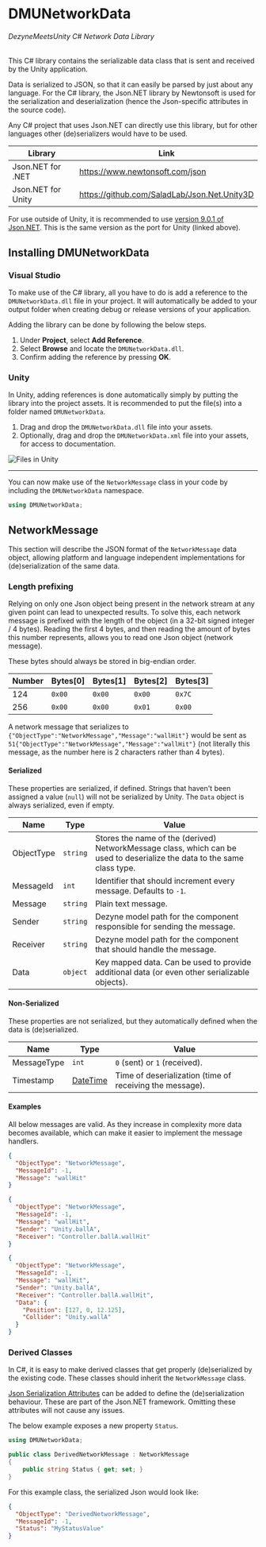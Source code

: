 # DMUNetworkData
###### *DezyneMeetsUnity C# Network Data Library*

This C# library contains the serializable data class that is sent and received by the Unity application.

Data is serialized to JSON, so that it can easily be parsed by just about any language. For the C# library, the Json.NET library by Newtonsoft is used for the serialization and deserialization (hence the Json-specific attributes in the source code).

Any C# project that uses Json.NET can directly use this library, but for other languages other (de)serializers would have to be used.

| Library | Link |
|---|---|
| Json.NET for .NET | https://www.newtonsoft.com/json |
| Json.NET for Unity | https://github.com/SaladLab/Json.Net.Unity3D |

For use outside of Unity, it is recommended to use [version 9.0.1 of Json.NET](https://www.nuget.org/packages/Newtonsoft.Json/9.0.1). This is the same version as the port for Unity (linked above).

## Installing DMUNetworkData

### Visual Studio

To make use of the C# library, all you have to do is add a reference to the `DMUNetworkData.dll` file in your project. It will automatically be added to your output folder when creating debug or release versions of your application.

Adding the library can be done by following the below steps.
1. Under **Project**, select **Add Reference**.
2. Select **Browse** and locate the `DMUNetworkData.dll`.
3. Confirm adding the reference by pressing **OK**.

### Unity

In Unity, adding references is done automatically simply by putting the library into the project assets.
It is recommended to put the file(s) into a folder named `DMUNetworkData`.

1. Drag and drop the `DMUNetworkData.dll` file into your assets.
2. Optionally, drag and drop the `DMUNetworkData.xml` file into your assets, for access to documentation.

![Files in Unity](../Images/DMUNetworkData/Unity-Reference.png "Files in Unity")

---

You can now make use of the `NetworkMessage` class in your code by including the `DMUNetworkData` namespace.
```cs
using DMUNetworkData;
```

## NetworkMessage

This section will describe the JSON format of the `NetworkMessage` data object, allowing platform and language independent implementations for (de)serialization of the same data.

### Length prefixing

Relying on only one Json object being present in the network stream at any given point can lead to unexpected results. To solve this, each network message is prefixed with the length of the object (in a 32-bit signed integer / 4 bytes).
Reading the first 4 bytes, and then reading the amount of bytes this number represents, allows you to read one Json object (network message).

These bytes should always be stored in big-endian order.

| Number | Bytes[0] | Bytes[1] | Bytes[2] | Bytes[3] |
|---|---|---|---|---|
| 124 | `0x00` | `0x00` | `0x00` | `0x7C` |
| 256 | `0x00` | `0x00` | `0x01` | `0x00` |

A network message that serializes to `{"ObjectType":"NetworkMessage","Message":"wallHit"}` would be sent as `51{"ObjectType":"NetworkMessage","Message":"wallHit"}` (not literally this message, as the number here is 2 characters rather than 4 bytes).

#### Serialized

These properties are serialized, if defined. Strings that haven't been assigned a value (`null`) will not be serialized by Unity. The `Data` object is always serialized, even if empty.

| Name | Type | Value |
|---|---|---|
| ObjectType | `string` | Stores the name of the (derived) NetworkMessage class, which can be used to deserialize the data to the same class type. |
| MessageId | `int` | Identifier that should increment every message. Defaults to `-1`. |
| Message | `string` | Plain text message. |
| Sender | `string` | Dezyne model path for the component responsible for sending the message. |
| Receiver | `string` | Dezyne model path for the component that should handle the message. |
| Data | `object` | Key mapped data. Can be used to provide additional data (or even other serializable objects). |

#### Non-Serialized
These properties are not serialized, but they automatically defined when the data is (de)serialized.

| Name | Type | Value |
|---|---|---|
| MessageType | `int` | `0` (sent) or `1` (received). |
| Timestamp | [DateTime](https://msdn.microsoft.com/en-us/library/system.datetime) | Time of deserialization (time of receiving the message). |

#### Examples

All below messages are valid. As they increase in complexity more data becomes available, which can make it easier to implement the message handlers.

```json
{
  "ObjectType": "NetworkMessage",
  "MessageId": -1,
  "Message": "wallHit"
}
```

```json
{
  "ObjectType": "NetworkMessage",
  "MessageId": -1,
  "Message": "wallHit",
  "Sender": "Unity.ballA",
  "Receiver": "Controller.ballA.wallHit"
}
```

```json
{
  "ObjectType": "NetworkMessage",
  "MessageId": -1,
  "Message": "wallHit",
  "Sender": "Unity.ballA",
  "Receiver": "Controller.ballA.wallHit",
  "Data": {
    "Position": [127, 0, 12.125],
    "Collider": "Unity.wallA"
  }
}
```

### Derived Classes

In C#, it is easy to make derived classes that get properly (de)serialized by the existing code. These classes should inherit the `NetworkMessage` class.

[Json Serialization Attributes](https://www.newtonsoft.com/json/help/html/SerializationAttributes.htm) can be added to define the (de)serialization behaviour. These are part of the Json.NET framework. Omitting these attributes will not cause any issues.

The below example exposes a new property `Status`.

```cs
using DMUNetworkData;

public class DerivedNetworkMessage : NetworkMessage
{
    public string Status { get; set; }
}
```

For this example class, the serialized Json would look like:

```json
{
  "ObjectType": "DerivedNetworkMessage",
  "MessageId": -1,
  "Status": "MyStatusValue"
}
```
